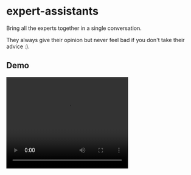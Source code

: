 # expert-assistants

Bring all the experts together in a single conversation.

They always give their opinion but never feel bad if you don't take their advice :).

## Demo

<video src="Expert Opinions.mp4" width="320" height="240" controls></video>
